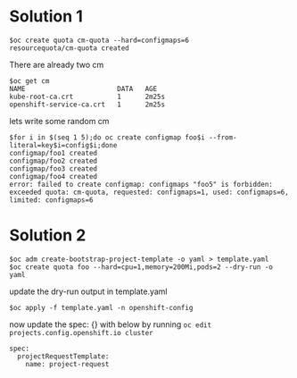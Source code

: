 # Solution 1

```
$oc create quota cm-quota --hard=configmaps=6
resourcequota/cm-quota created
```

There are already two cm

```
$oc get cm
NAME                       DATA   AGE
kube-root-ca.crt           1      2m25s
openshift-service-ca.crt   1      2m25s

```
lets write some random cm

```
$for i in $(seq 1 5);do oc create configmap foo$i --from-literal=key$i=config$i;done
configmap/foo1 created
configmap/foo2 created
configmap/foo3 created
configmap/foo4 created
error: failed to create configmap: configmaps "foo5" is forbidden: exceeded quota: cm-quota, requested: configmaps=1, used: configmaps=6, limited: configmaps=6
```

# Solution 2

```
$oc adm create-bootstrap-project-template -o yaml > template.yaml
$oc create quota foo --hard=cpu=1,memory=200Mi,pods=2 --dry-run -o yaml

```
update the dry-run output in template.yaml


`$oc apply -f template.yaml -n openshift-config`

now update the spec: {} with below  by running `oc edit projects.config.openshift.io cluster`

```
spec:
  projectRequestTemplate:
    name: project-request

```

